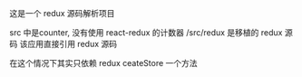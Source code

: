 
这是一个 redux 源码解析项目

src 中是counter, 没有使用 react-redux 的计数器
/src/redux 是移植的 redux 源码 
该应用直接引用 redux 源码

在这个情况下其实只依赖 redux ceateStore 一个方法
